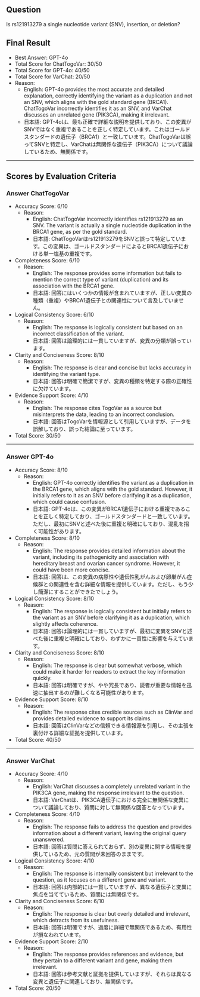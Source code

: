 ## Question

Is rs121913279 a single nucleotide variant (SNV), insertion, or deletion?

## Final Result

- Best Answer: GPT-4o
- Total Score for ChatTogoVar: 30/50
- Total Score for GPT-4o: 40/50
- Total Score for VarChat: 20/50
- Reason:
  - English: GPT-4o provides the most accurate and detailed explanation, correctly identifying the variant as a duplication and not an SNV, which aligns with the gold standard gene (BRCA1). ChatTogoVar incorrectly identifies it as an SNV, and VarChat discusses an unrelated gene (PIK3CA), making it irrelevant.
  - 日本語: GPT-4oは、最も正確で詳細な説明を提供しており、この変異がSNVではなく重複であることを正しく特定しています。これはゴールドスタンダードの遺伝子（BRCA1）と一致しています。ChatTogoVarは誤ってSNVと特定し、VarChatは無関係な遺伝子（PIK3CA）について議論しているため、無関係です。

---

## Scores by Evaluation Criteria

### Answer ChatTogoVar
- Accuracy Score: 6/10
  - Reason: 
    - English: ChatTogoVar incorrectly identifies rs121913279 as an SNV. The variant is actually a single nucleotide duplication in the BRCA1 gene, as per the gold standard.
    - 日本語: ChatTogoVarはrs121913279をSNVと誤って特定しています。この変異は、ゴールドスタンダードによるとBRCA1遺伝子における単一塩基の重複です。
- Completeness Score: 6/10
  - Reason: 
    - English: The response provides some information but fails to mention the correct type of variant (duplication) and its association with the BRCA1 gene.
    - 日本語: 回答にはいくつかの情報が含まれていますが、正しい変異の種類（重複）やBRCA1遺伝子との関連性について言及していません。
- Logical Consistency Score: 6/10
  - Reason: 
    - English: The response is logically consistent but based on an incorrect classification of the variant.
    - 日本語: 回答は論理的には一貫していますが、変異の分類が誤っています。
- Clarity and Conciseness Score: 8/10
  - Reason: 
    - English: The response is clear and concise but lacks accuracy in identifying the variant type.
    - 日本語: 回答は明確で簡潔ですが、変異の種類を特定する際の正確性に欠けています。
- Evidence Support Score: 4/10
  - Reason: 
    - English: The response cites TogoVar as a source but misinterprets the data, leading to an incorrect conclusion.
    - 日本語: 回答はTogoVarを情報源として引用していますが、データを誤解しており、誤った結論に至っています。
- Total Score: 30/50

---

### Answer GPT-4o
- Accuracy Score: 8/10
  - Reason: 
    - English: GPT-4o correctly identifies the variant as a duplication in the BRCA1 gene, which aligns with the gold standard. However, it initially refers to it as an SNV before clarifying it as a duplication, which could cause confusion.
    - 日本語: GPT-4oは、この変異がBRCA1遺伝子における重複であることを正しく特定しており、ゴールドスタンダードと一致しています。ただし、最初にSNVと述べた後に重複と明確にしており、混乱を招く可能性があります。
- Completeness Score: 8/10
  - Reason: 
    - English: The response provides detailed information about the variant, including its pathogenicity and association with hereditary breast and ovarian cancer syndrome. However, it could have been more concise.
    - 日本語: 回答は、この変異の病原性や遺伝性乳がんおよび卵巣がん症候群との関連性を含む詳細な情報を提供しています。ただし、もう少し簡潔にすることができたでしょう。
- Logical Consistency Score: 8/10
  - Reason: 
    - English: The response is logically consistent but initially refers to the variant as an SNV before clarifying it as a duplication, which slightly affects coherence.
    - 日本語: 回答は論理的には一貫していますが、最初に変異をSNVと述べた後に重複と明確にしており、わずかに一貫性に影響を与えています。
- Clarity and Conciseness Score: 8/10
  - Reason: 
    - English: The response is clear but somewhat verbose, which could make it harder for readers to extract the key information quickly.
    - 日本語: 回答は明確ですが、やや冗長であり、読者が重要な情報を迅速に抽出するのが難しくなる可能性があります。
- Evidence Support Score: 8/10
  - Reason: 
    - English: The response cites credible sources such as ClinVar and provides detailed evidence to support its claims.
    - 日本語: 回答はClinVarなどの信頼できる情報源を引用し、その主張を裏付ける詳細な証拠を提供しています。
- Total Score: 40/50

---

### Answer VarChat
- Accuracy Score: 4/10
  - Reason: 
    - English: VarChat discusses a completely unrelated variant in the PIK3CA gene, making the response irrelevant to the question.
    - 日本語: VarChatは、PIK3CA遺伝子における完全に無関係な変異について議論しており、質問に対して無関係な回答となっています。
- Completeness Score: 4/10
  - Reason: 
    - English: The response fails to address the question and provides information about a different variant, leaving the original query unanswered.
    - 日本語: 回答は質問に答えられておらず、別の変異に関する情報を提供しているため、元の質問が未回答のままです。
- Logical Consistency Score: 4/10
  - Reason: 
    - English: The response is internally consistent but irrelevant to the question, as it focuses on a different gene and variant.
    - 日本語: 回答は内部的には一貫していますが、異なる遺伝子と変異に焦点を当てているため、質問には無関係です。
- Clarity and Conciseness Score: 6/10
  - Reason: 
    - English: The response is clear but overly detailed and irrelevant, which detracts from its usefulness.
    - 日本語: 回答は明確ですが、過度に詳細で無関係であるため、有用性が損なわれています。
- Evidence Support Score: 2/10
  - Reason: 
    - English: The response provides references and evidence, but they pertain to a different variant and gene, making them irrelevant.
    - 日本語: 回答は参考文献と証拠を提供していますが、それらは異なる変異と遺伝子に関連しており、無関係です。
- Total Score: 20/50